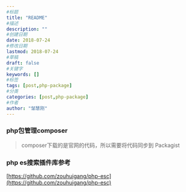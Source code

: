 ```yaml
---
#标题
title: "README"
#描述
description: ""
#创建日期
date: 2018-07-24
#修改日期
lastmod: 2018-07-24
#草稿
draft: false
#关键字
keywords: []
#标签
tags: [post,php-package]
#分类
categories: [post,php-package]
#作者
author: "邹慧刚"
---
```

### php包管理composer

>composer下载的是官网的代码，所以需要将代码同步到 Packagist 


### php es搜索插件库参考

[https://github.com/zouhuigang/php-esc](https://github.com/zouhuigang/php-esc)



